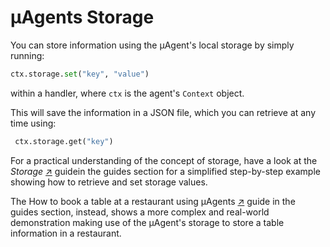 # μAgents Storage 

You can store information using the μAgent's local storage by simply running:

```py
ctx.storage.set("key", "value")
```

within a handler, where `ctx` is the agent's `Context` object.

This will save the information in a JSON file, which you can retrieve at any time using:

```python
 ctx.storage.get("key")
```

For a practical understanding of the concept of storage, have a look at the _Storage_ [↗️](/docs/guides/agents/storage-function.md) guidein the guides section for a simplified step-by-step example showing how to retrieve and set storage values.

The How to book a table at a restaurant using μAgents [↗️](/docs/guides/agents/booking-demo.md) guide in the guides section, instead, shows a more complex and real-world demonstration making use of the μAgent's storage to store a table information in a restaurant. 
